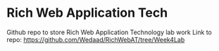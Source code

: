# Rich Web Application Tech
Github repo to store Rich Web Application Technology lab work 
Link to repo: https://github.com/Wedaad/RichWebAT/tree/Week4Lab
